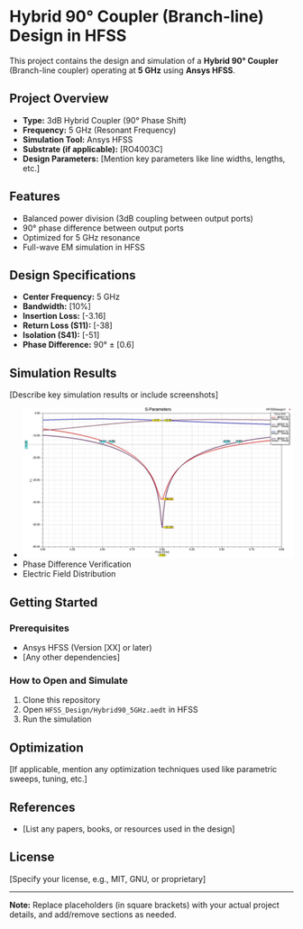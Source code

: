 # Hybrid 90° Coupler (Branch-line) Design in HFSS

This project contains the design and simulation of a **Hybrid 90° Coupler** (Branch-line coupler) operating at **5 GHz** using **Ansys HFSS**.

## Project Overview
- **Type:** 3dB Hybrid Coupler (90° Phase Shift)
- **Frequency:** 5 GHz (Resonant Frequency)
- **Simulation Tool:** Ansys HFSS
- **Substrate (if applicable):** [RO4003C]
- **Design Parameters:** [Mention key parameters like line widths, lengths, etc.]

## Features
- Balanced power division (3dB coupling between output ports)
- 90° phase difference between output ports
- Optimized for 5 GHz resonance
- Full-wave EM simulation in HFSS

## Design Specifications
- **Center Frequency:** 5 GHz
- **Bandwidth:** [10%]
- **Insertion Loss:** [-3.16]
- **Return Loss (S11):** [-38]
- **Isolation (S41):** [-51]
- **Phase Difference:** 90° ± [0.6]


## Simulation Results
[Describe key simulation results or include screenshots]
- ![S parameters](S-Parameters.jpg)
- Phase Difference Verification
- Electric Field Distribution

## Getting Started
### Prerequisites
- Ansys HFSS (Version [XX] or later)
- [Any other dependencies]

### How to Open and Simulate
1. Clone this repository
2. Open `HFSS_Design/Hybrid90_5GHz.aedt` in HFSS
3. Run the simulation

## Optimization
[If applicable, mention any optimization techniques used like parametric sweeps, tuning, etc.]

## References
- [List any papers, books, or resources used in the design]

## License
[Specify your license, e.g., MIT, GNU, or proprietary]

---

**Note:** Replace placeholders (in square brackets) with your actual project details, and add/remove sections as needed.